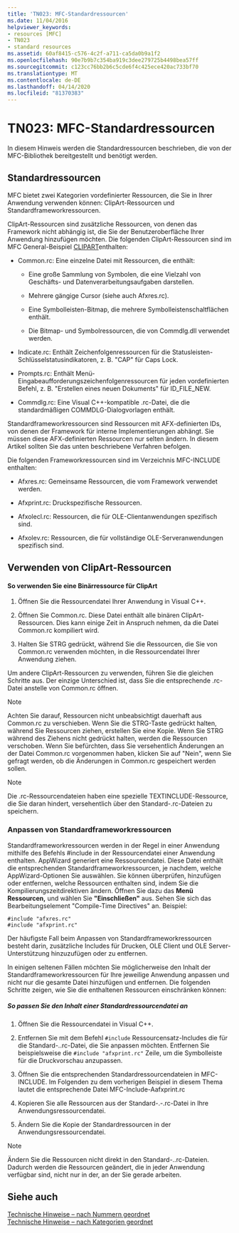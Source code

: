 ```yaml
---
title: 'TN023: MFC-Standardressourcen'
ms.date: 11/04/2016
helpviewer_keywords:
- resources [MFC]
- TN023
- standard resources
ms.assetid: 60af8415-c576-4c2f-a711-ca5da0b9a1f2
ms.openlocfilehash: 90e7b9b7c354ba919c3dee279725b4498bea57ff
ms.sourcegitcommit: c123cc76bb2b6c5cde6f4c425ece420ac733bf70
ms.translationtype: MT
ms.contentlocale: de-DE
ms.lasthandoff: 04/14/2020
ms.locfileid: "81370383"
---
```

# <a name="tn023-standard-mfc-resources"></a>TN023: MFC-Standardressourcen

In diesem Hinweis werden die Standardressourcen beschrieben, die von der MFC-Bibliothek bereitgestellt und benötigt werden.

## <a name="standard-resources"></a>Standardressourcen

MFC bietet zwei Kategorien vordefinierter Ressourcen, die Sie in Ihrer Anwendung verwenden können: ClipArt-Ressourcen und Standardframeworkressourcen.

ClipArt-Ressourcen sind zusätzliche Ressourcen, von denen das Framework nicht abhängig ist, die Sie der Benutzeroberfläche Ihrer Anwendung hinzufügen möchten. Die folgenden ClipArt-Ressourcen sind im MFC General-Beispiel [CLIPART](../overview/visual-cpp-samples.md)enthalten:

- Common.rc: Eine einzelne Datei mit Ressourcen, die enthält:

  - Eine große Sammlung von Symbolen, die eine Vielzahl von Geschäfts- und Datenverarbeitungsaufgaben darstellen.

  - Mehrere gängige Cursor (siehe auch Afxres.rc).

  - Eine Symbolleisten-Bitmap, die mehrere Symbolleistenschaltflächen enthält.

  - Die Bitmap- und Symbolressourcen, die von Commdlg.dll verwendet werden.

- Indicate.rc: Enthält Zeichenfolgenressourcen für die Statusleisten-Schlüsselstatusindikatoren, z. B. "CAP" für Caps Lock.

- Prompts.rc: Enthält Menü-Eingabeaufforderungszeichenfolgenressourcen für jeden vordefinierten Befehl, z. B. "Erstellen eines neuen Dokuments" für ID_FILE_NEW.

- Commdlg.rc: Eine Visual C++-kompatible .rc-Datei, die die standardmäßigen COMMDLG-Dialogvorlagen enthält.

Standardframeworkressourcen sind Ressourcen mit AFX-definierten IDs, von denen der Framework für interne Implementierungen abhängt. Sie müssen diese AFX-definierten Ressourcen nur selten ändern. In diesem Artikel sollten Sie das unten beschriebene Verfahren befolgen.

Die folgenden Frameworkressourcen sind im Verzeichnis MFC-INCLUDE enthalten:

- Afxres.rc: Gemeinsame Ressourcen, die vom Framework verwendet werden.

- Afxprint.rc: Druckspezifische Ressourcen.

- Afxolecl.rc: Ressourcen, die für OLE-Clientanwendungen spezifisch sind.

- Afxolev.rc: Ressourcen, die für vollständige OLE-Serveranwendungen spezifisch sind.

## <a name="using-clip-art-resources"></a>Verwenden von ClipArt-Ressourcen

#### <a name="to-use-a-clip-art-binary-resource"></a>So verwenden Sie eine Binärressource für ClipArt

1. Öffnen Sie die Ressourcendatei Ihrer Anwendung in Visual C++.

1. Öffnen Sie Common.rc. Diese Datei enthält alle binären ClipArt-Ressourcen. Dies kann einige Zeit in Anspruch nehmen, da die Datei Common.rc kompiliert wird.

1. Halten Sie STRG gedrückt, während Sie die Ressourcen, die Sie von Common.rc verwenden möchten, in die Ressourcendatei Ihrer Anwendung ziehen.

Um andere ClipArt-Ressourcen zu verwenden, führen Sie die gleichen Schritte aus. Der einzige Unterschied ist, dass Sie die entsprechende .rc-Datei anstelle von Common.rc öffnen.

> [!NOTE]
> Achten Sie darauf, Ressourcen nicht unbeabsichtigt dauerhaft aus Common.rc zu verschieben. Wenn Sie die STRG-Taste gedrückt halten, während Sie Ressourcen ziehen, erstellen Sie eine Kopie. Wenn Sie STRG während des Ziehens nicht gedrückt halten, werden die Ressourcen verschoben. Wenn Sie befürchten, dass Sie versehentlich Änderungen an der Datei Common.rc vorgenommen haben, klicken Sie auf "Nein", wenn Sie gefragt werden, ob die Änderungen in Common.rc gespeichert werden sollen.

> [!NOTE]
> Die .rc-Ressourcendateien haben eine spezielle TEXTINCLUDE-Ressource, die Sie daran hindert, versehentlich über den Standard-.rc-Dateien zu speichern.

### <a name="customizing-standard-framework-resources"></a>Anpassen von Standardframeworkressourcen

Standardframeworkressourcen werden in der Regel in einer Anwendung mithilfe des Befehls #include in der Ressourcendatei einer Anwendung enthalten. AppWizard generiert eine Ressourcendatei. Diese Datei enthält die entsprechenden Standardframeworkressourcen, je nachdem, welche AppWizard-Optionen Sie auswählen. Sie können überprüfen, hinzufügen oder entfernen, welche Ressourcen enthalten sind, indem Sie die Kompilierungszeitdirektiven ändern. Öffnen Sie dazu das **Menü Ressourcen,** und wählen Sie **"Einschließen"** aus. Sehen Sie sich das Bearbeitungselement "Compile-Time Directives" an. Beispiel:

```
#include "afxres.rc"
#include "afxprint.rc"
```

Der häufigste Fall beim Anpassen von Standardframeworkressourcen besteht darin, zusätzliche Includes für Drucken, OLE Client und OLE Server-Unterstützung hinzuzufügen oder zu entfernen.

In einigen seltenen Fällen möchten Sie möglicherweise den Inhalt der Standardframeworkressourcen für Ihre jeweilige Anwendung anpassen und nicht nur die gesamte Datei hinzufügen und entfernen. Die folgenden Schritte zeigen, wie Sie die enthaltenen Ressourcen einschränken können:

##### <a name="to-customize-the-contents-of-a-standard-resource-file"></a>So passen Sie den Inhalt einer Standardressourcendatei an

1. Öffnen Sie die Ressourcendatei in Visual C++.

1. Entfernen Sie mit dem Befehl `#include` Ressourcensatz-Includes die für die Standard-..rc-Datei, die Sie anpassen möchten. Entfernen Sie beispielsweise die `#include "afxprint.rc"` Zeile, um die Symbolleiste für die Druckvorschau anzupassen.

1. Öffnen Sie die entsprechenden Standardressourcendateien in MFC-INCLUDE. Im Folgenden zu dem vorherigen Beispiel in diesem Thema lautet die entsprechende Datei MFC-Include-Aafxprint.rc

1. Kopieren Sie alle Ressourcen aus der Standard-.-.rc-Datei in Ihre Anwendungsressourcendatei.

1. Ändern Sie die Kopie der Standardressourcen in der Anwendungsressourcendatei.

> [!NOTE]
> Ändern Sie die Ressourcen nicht direkt in den Standard-..rc-Dateien. Dadurch werden die Ressourcen geändert, die in jeder Anwendung verfügbar sind, nicht nur in der, an der Sie gerade arbeiten.

## <a name="see-also"></a>Siehe auch

[Technische Hinweise – nach Nummern geordnet](../mfc/technical-notes-by-number.md)<br/>
[Technische Hinweise – nach Kategorien geordnet](../mfc/technical-notes-by-category.md)
